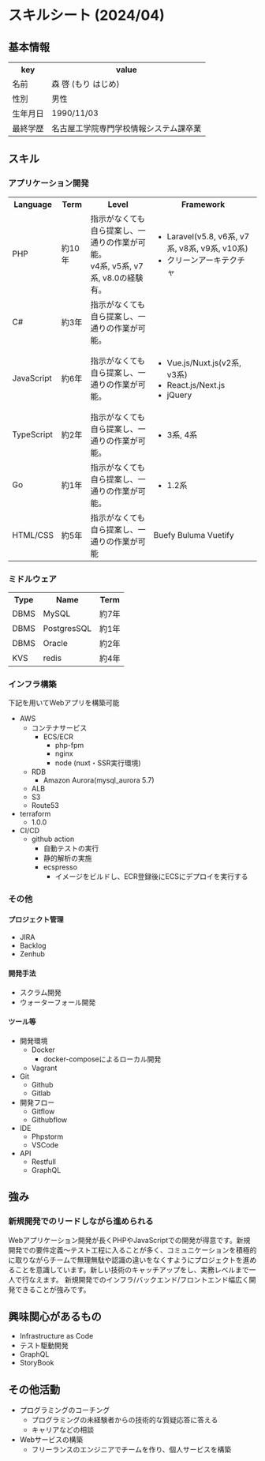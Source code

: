 # スキルシート (2024/04)

## 基本情報
<table>
  <tbody>
    <tr>
      <th>key</th>
      <th>value</th>
    </tr>
    <tr>
      <td>名前</td>
      <td>森 啓 (もり はじめ)</td>
    </tr>
    <tr>
      <td>性別</td>
      <td>男性</td>
    </tr>
    <tr>
      <td>生年月日</td>
      <td>1990/11/03</td>
    </tr>
    <tr>
      <td>最終学歴</td>
      <td>名古屋工学院専門学校情報システム課卒業</td>
    </tr>
  </tbody>
</table>


## スキル
### アプリケーション開発
<table>
  <tbody>
    <tr>
      <th>Language</th>
      <th>Term</th>
      <th>Level</th>
      <th>Framework</th>
    </tr>
    <tr>
      <td>PHP</td>
      <td>約10年</td>
      <td>指示がなくても自ら提案し、一通りの作業が可能。<br>v4系, v5系, v7系, v8.0の経験有。</td>
      <td>
        <ul>
            <li>Laravel(v5.8, v6系, v7系, v8系, v9系, v10系)</li>
            <li>クリーンアーキテクチャ</li>
        </ul>
      </td>
    </tr>
    <tr>
      <td>C#</td>
      <td>約3年</td>
      <td>指示がなくても自ら提案し、一通りの作業が可能。</td>
      <td></td>
    </tr>
    <tr>
      <td>JavaScript</td>
      <td>約6年</td>
      <td>指示がなくても自ら提案し、一通りの作業が可能。</td>
      <td>
        <ul>
            <li>Vue.js/Nuxt.js(v2系, v3系)</li>
            <li>React.js/Next.js</li>
            <li>jQuery</li>
        </ul>
      </td>
    </tr>
    <tr>
      <td>TypeScript</td>
      <td>約2年</td>
      <td>指示がなくても自ら提案し、一通りの作業が可能。</td>
      <td>
        <ul>
            <li>3系, 4系</li>
        </ul>
      </td>
    </tr>
    <tr>
      <td>Go</td>
      <td>約1年</td>
      <td>指示がなくても自ら提案し、一通りの作業が可能。</td>
      <td>
        <ul>
            <li>1.2系</li>
        </ul>
      </td>
    </tr>
    <tr>
      <td>HTML/CSS</td>
      <td>約5年</td>
      <td>指示がなくても自ら提案し、一通りの作業が可能</td>
      <td>Buefy Buluma Vuetify</td>
    </tr>
  </tbody>
</table>

<div style="page-break-before:always"></div>

### ミドルウェア

<table>
  <tbody>
    <tr>
      <th>Type</th>
      <th>Name</th>
      <th>Term</th>
    </tr>
    <tr>
      <td>DBMS</td>
      <td>MySQL</td>
      <td>約7年</td>
    </tr>
    <tr>
      <td>DBMS</td>
      <td>PostgresSQL</td>
      <td>約1年</td>
    </tr>
    <tr>
      <td>DBMS</td>
      <td>Oracle</td>
      <td>約2年</td>
    </tr>
    <tr>
      <td>KVS</td>
      <td>redis</td>
      <td>約4年</td>
    </tr>
  </tbody>
</table>

### インフラ構築
下記を用いてWebアプリを構築可能

* AWS
  * コンテナサービス
    * ECS/ECR
      * php-fpm
      * nginx
      * node (nuxt・SSR実行環境)
  * RDB
    * Amazon Aurora(mysql_aurora 5.7)
  * ALB
  * S3
  * Route53
* terraform
  * 1.0.0
* CI/CD
  * github action
    * 自動テストの実行
    * 静的解析の実施
    * ecspresso
      * イメージをビルドし、ECR登録後にECSにデプロイを実行する

### その他
#### プロジェクト管理
* JIRA
* Backlog
* Zenhub

#### 開発手法
* スクラム開発
* ウォーターフォール開発

#### ツール等
* 開発環境
  * Docker
    * docker-composeによるローカル開発
  * Vagrant
* Git
  * Github
  * Gitlab
* 開発フロー
  * Gitflow
  * Githubflow
* IDE
  * Phpstorm
  * VSCode
* API
  * Restfull
  * GraphQL

<div style="page-break-before:always"></div>

## 強み
### 新規開発でのリードしながら進められる
Webアプリケーション開発が長くPHPやJavaScriptでの開発が得意です。新規開発での要件定義〜テスト工程に入ることが多く、コミュニケーションを積極的に取りながらチームで無理無駄や認識の違いをなくすようにプロジェクトを進めることを意識しています。新しい技術のキャッチアップをし、実務レベルまで一人で行なえます。
新規開発でのインフラ/バックエンド/フロントエンド幅広く開発できることが強みです。

## 興味関心があるもの
* Infrastructure as Code
* テスト駆動開発
* GraphQL
* StoryBook

## その他活動
* プログラミングのコーチング
  * プログラミングの未経験者からの技術的な質疑応答に答える
  * キャリアなどの相談
* Webサービスの構築
  * フリーランスのエンジニアでチームを作り、個人サービスを構築